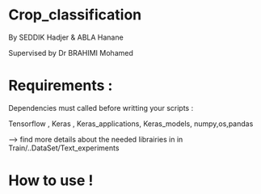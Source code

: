 # Crop_classification

By SEDDIK Hadjer & ABLA Hanane

Supervised by Dr BRAHIMI Mohamed

# Requirements :

Dependencies must called before writting your scripts :

Tensorflow , Keras , Keras_applications, Keras_models, numpy,os,pandas

--> find more details about the needed librairies in in Train/..DataSet/Text_experiments

# How to use !
